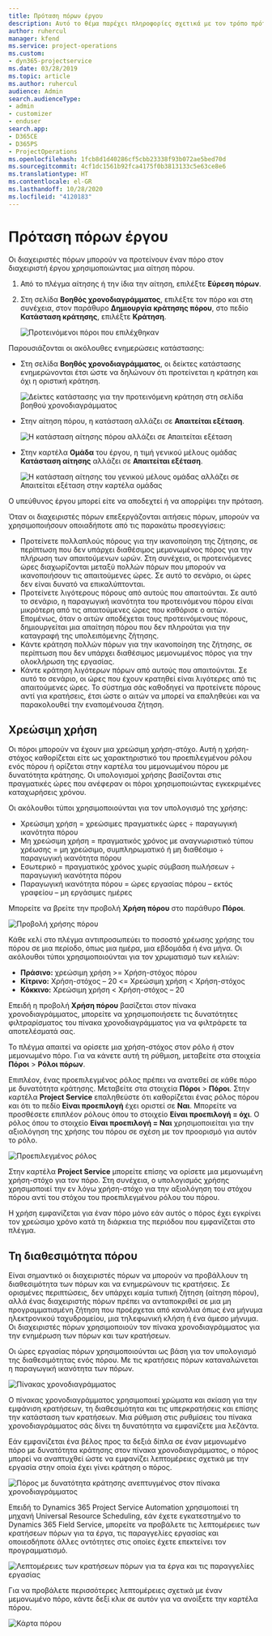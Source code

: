 ```yaml
---
title: Πρόταση πόρων έργου
description: Αυτό το θέμα παρέχει πληροφορίες σχετικά με τον τρόπο πρότασης πόρων έργου.
author: ruhercul
manager: kfend
ms.service: project-operations
ms.custom:
- dyn365-projectservice
ms.date: 03/28/2019
ms.topic: article
ms.author: ruhercul
audience: Admin
search.audienceType:
- admin
- customizer
- enduser
search.app:
- D365CE
- D365PS
- ProjectOperations
ms.openlocfilehash: 1fcb8d1d40286cf5cbb23338f93b072ae5bed70d
ms.sourcegitcommit: 4cf1dc1561b92fca4175f0b3813133c5e63ce8e6
ms.translationtype: HT
ms.contentlocale: el-GR
ms.lasthandoff: 10/28/2020
ms.locfileid: "4120183"
---
```

# <a name="propose-project-resources"></a>Πρόταση πόρων έργου

Οι διαχειριστές πόρων μπορούν να προτείνουν έναν πόρο στον διαχειριστή έργου χρησιμοποιώντας μια αίτηση πόρου.

1. Από το πλέγμα αίτησης ή την ίδια την αίτηση, επιλέξτε **Εύρεση πόρων**.
2. Στη σελίδα **Βοηθός χρονοδιαγράμματος**, επιλέξτε τον πόρο και στη συνέχεια, στον παράθυρο **Δημιουργία κράτησης πόρου**, στο πεδίο **Κατάσταση κράτησης**, επιλέξτε **Κράτηση**.

    ![Προτεινόμενοι πόροι που επιλέχθηκαν](media/Resource-Management-image62.png)

Παρουσιάζονται οι ακόλουθες ενημερώσεις κατάστασης:

- Στη σελίδα **Βοηθός χρονοδιαγράμματος**, οι δείκτες κατάστασης ενημερώνονται έτσι ώστε να δηλώνουν ότι προτείνεται η κράτηση και όχι η οριστική κράτηση.

    ![Δείκτες κατάστασης για την προτεινόμενη κράτηση στη σελίδα βοηθού χρονοδιαγράμματος](media/Resource-Management-image63.png)

- Στην αίτηση πόρου, η κατάσταση αλλάζει σε **Απαιτείται εξέταση**.

    ![Η κατάσταση αίτησης πόρου αλλάζει σε Απαιτείται εξέταση](media/Resource-Management-image64.png)

- Στην καρτέλα **Ομάδα** του έργου, η τιμή γενικού μέλους ομάδας **Κατάσταση αίτησης** αλλάζει σε **Απαιτείται εξέταση**.

    ![Η κατάσταση αίτησης του γενικού μέλους ομάδας αλλάζει σε Απαιτείται εξέταση στην καρτέλα ομάδας](media/Resource-Management-image48.png)

Ο υπεύθυνος έργου μπορεί είτε να αποδεχτεί ή να απορρίψει την πρόταση.

Όταν οι διαχειριστές πόρων επεξεργάζονται αιτήσεις πόρων, μπορούν να χρησιμοποιήσουν οποιαδήποτε από τις παρακάτω προσεγγίσεις:

- Προτείνετε πολλαπλούς πόρους για την ικανοποίηση της ζήτησης, σε περίπτωση που δεν υπάρχει διαθέσιμος μεμονωμένος πόρος για την πλήρωση των απαιτούμενων ωρών. Στη συνέχεια, οι προτεινόμενες ώρες διαχωρίζονται μεταξύ πολλών πόρων που μπορούν να ικανοποιήσουν τις απαιτούμενες ώρες. Σε αυτό το σενάριο, οι ώρες δεν είναι δυνατό να επικαλύπτονται.
- Προτείνετε λιγότερους πόρους από αυτούς που απαιτούνται. Σε αυτό το σενάριο, η παραγωγική ικανότητα του προτεινόμενου πόρου είναι μικρότερη από τις απαιτούμενες ώρες που καθόρισε ο αιτών. Επομένως, όταν ο αιτών αποδέχεται τους προτεινόμενους πόρους, δημιουργείται μια απαίτηση πόρου που δεν πληρούται για την καταγραφή της υπολειπόμενης ζήτησης.
- Κάντε κράτηση πολλών πόρων για την ικανοποίηση της ζήτησης, σε περίπτωση που δεν υπάρχει διαθέσιμος μεμονωμένος πόρος για την ολοκλήρωση της εργασίας.
- Κάντε κράτηση λιγότερων πόρων από αυτούς που απαιτούνται. Σε αυτό το σενάριο, οι ώρες που έχουν κρατηθεί είναι λιγότερες από τις απαιτούμενες ώρες. Το σύστημα σάς καθοδηγεί να προτείνετε πόρους αντί για κρατήσεις, έτσι ώστε ο αιτών να μπορεί να επαληθεύει και να παρακολουθεί την εναπομένουσα ζήτηση.

## <a name="billable-utilization"></a>Χρεώσιμη χρήση

Οι πόροι μπορούν να έχουν μια χρεώσιμη χρήση-στόχο. Αυτή η χρήση-στόχος καθορίζεται είτε ως χαρακτηριστικό του προεπιλεγμένου ρόλου ενός πόρου ή ορίζεται στην καρτέλα του μεμονωμένου πόρου με δυνατότητα κράτησης. Οι υπολογισμοί χρήσης βασίζονται στις πραγματικές ώρες που ανέφεραν οι πόροι χρησιμοποιώντας εγκεκριμένες καταχωρήσεις χρόνου.

Οι ακόλουθοι τύποι χρησιμοποιούνται για τον υπολογισμό της χρήσης:

- Χρεώσιμη χρήση = χρεώσιμες πραγματικές ώρες ÷ παραγωγική ικανότητα πόρου
- Μη χρεώσιμη χρήση = πραγματικός χρόνος με αναγνωριστικό τύπου χρέωσης = μη χρεώσιμο, συμπληρωματικό ή μη διαθέσιμο ÷ παραγωγική ικανότητα πόρου
- Εσωτερικό = πραγματικός χρόνος χωρίς σύμβαση πωλήσεων ÷ παραγωγική ικανότητα πόρου
- Παραγωγική ικανότητα πόρου = ώρες εργασίας πόρου – εκτός γραφείου – μη εργάσιμες ημέρες

Μπορείτε να βρείτε την προβολή **Χρήση πόρου** στο παράθυρο **Πόροι**.

![Προβολή χρήσης πόρου](media/Resource-Management-image65.png)

Κάθε κελί στο πλέγμα αντιπροσωπεύει το ποσοστό χρέωσης χρήσης του πόρου σε μια περίοδο, όπως μια ημέρα, μια εβδομάδα ή ένα μήνα. Οι ακόλουθοι τύποι χρησιμοποιούνται για τον χρωματισμό των κελιών:

- **Πράσινο:** χρεώσιμη χρήση \>= Χρήση-στόχος πόρου
- **Κίτρινο:** Χρήση-στόχος – 20 \<= Χρεώσιμη χρήση \< Χρήση-στόχος
- **Κόκκινο:** Χρεώσιμη χρήση \< Χρήση-στόχος – 20

Επειδή η προβολή **Χρήση πόρου** βασίζεται στον πίνακα χρονοδιαγράμματος, μπορείτε να χρησιμοποιήσετε τις δυνατότητες φιλτραρίσματος του πίνακα χρονοδιαγράμματος για να φιλτράρετε τα αποτελέσματά σας.

Το πλέγμα απαιτεί να ορίσετε μια χρήση-στόχος στον ρόλο ή στον μεμονωμένο πόρο. Για να κάνετε αυτή τη ρύθμιση, μεταβείτε στα στοιχεία **Πόροι** \> **Ρόλοι πόρων**.

Επιπλέον, ένας προεπιλεγμένος ρόλος πρέπει να ανατεθεί σε κάθε πόρο με δυνατότητα κράτησης. Μεταβείτε στα στοιχεία **Πόροι** \> **Πόροι**. Στην καρτέλα **Project Service** επαληθεύστε ότι καθορίζεται ένας ρόλος πόρου και ότι το πεδίο **Είναι προεπιλογή** έχει οριστεί σε **Ναι**. Μπορείτε να προσθέσετε επιπλέον ρόλους όπου το στοιχείο **Είναι προεπιλογή = όχι**. Ο ρόλος όπου το στοιχείο **Είναι προεπιλογή = Ναι** χρησιμοποιείται για την αξιολόγηση της χρήσης του πόρου σε σχέση με τον προορισμό για αυτόν το ρόλο.

![Προεπιλεγμένος ρόλος](media/Resource-Management-image67.png)

Στην καρτέλα **Project Service** μπορείτε επίσης να ορίσετε μια μεμονωμένη χρήση-στόχο για τον πόρο. Στη συνέχεια, ο υπολογισμός χρήσης χρησιμοποιεί την εν λόγω χρήση-στόχο για την αξιολόγηση του στόχου πόρου αντί του στόχου του προεπιλεγμένου ρόλου του πόρου.

Η χρήση εμφανίζεται για έναν πόρο μόνο εάν αυτός ο πόρος έχει εγκρίνει τον χρεώσιμο χρόνο κατά τη διάρκεια της περιόδου που εμφανίζεται στο πλέγμα.

## <a name="resource-availability"></a>Τη διαθεσιμότητα πόρου

Είναι σημαντικό οι διαχειριστές πόρων να μπορούν να προβάλλουν τη διαθεσιμότητα των πόρων και να ενημερώνουν τις κρατήσεις. Σε ορισμένες περιπτώσεις, δεν υπάρχει καμία τυπική ζήτηση (αίτηση πόρου), αλλά ένας διαχειριστής πόρων πρέπει να ανταποκριθεί σε μια μη προγραμματισμένη ζήτηση που προέρχεται από κανάλια όπως ένα μήνυμα ηλεκτρονικού ταχυδρομείου, μια τηλεφωνική κλήση ή ένα άμεσο μήνυμα. Οι διαχειριστές πόρων χρησιμοποιούν τον πίνακα χρονοδιαγράμματος για την ενημέρωση των πόρων και των κρατήσεων.

Οι ώρες εργασίας πόρων χρησιμοποιούνται ως βάση για τον υπολογισμό της διαθεσιμότητας ενός πόρου. Με τις κρατήσεις πόρων καταναλώνεται η παραγωγική ικανότητα των πόρων.

![Πίνακας χρονοδιαγράμματος](media/Resource-Management-image68.png)

Ο πίνακας χρονοδιαγράμματος χρησιμοποιεί χρώματα και σκίαση για την εμφάνιση κρατήσεων, τη διαθεσιμότητα και τις υπερκρατήσεις και επίσης την κατάσταση των κρατήσεων. Μια ρύθμιση στις ρυθμίσεις του πίνακα χρονοδιαγράμματος σάς δίνει τη δυνατότητα να εμφανίζετε μια λεζάντα.

Εάν εμφανίζεται ένα βέλος προς τα δεξιά δίπλα σε έναν μεμονωμένο πόρο με δυνατότητα κράτησης στον πίνακα χρονοδιαγράμματος, ο πόρος μπορεί να αναπτυχθεί ώστε να εμφανίζει λεπτομέρειες σχετικά με την εργασία στην οποία έχει γίνει κράτηση ο πόρος.

![Πόρος με δυνατότητα κράτησης ανεπτυγμένος στον πίνακα χρονοδιαγράμματος](media/Resource-Management-image69.png)

Επειδή το Dynamics 365 Project Service Automation χρησιμοποιεί τη μηχανή Universal Resource Scheduling, εάν έχετε εγκατεστημένο το Dynamics 365 Field Service, μπορείτε να προβάλετε τις λεπτομέρειες των κρατήσεων πόρων για τα έργα, τις παραγγελίες εργασίας και οποιεσδήποτε άλλες οντότητες στις οποίες έχετε επεκτείνει τον προγραμματισμό.

![Λεπτομέρειες των κρατήσεων πόρων για τα έργα και τις παραγγελίες εργασίας](media/Resource-Management-image70.png)

Για να προβάλετε περισσότερες λεπτομέρειες σχετικά με έναν μεμονωμένο πόρο, κάντε δεξί κλικ σε αυτόν για να ανοίξετε την καρτέλα πόρου.

![Κάρτα πόρου](media/Resource-Management-image71.png)
